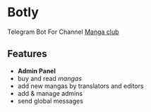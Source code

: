 # Botly

Telegram Bot For Channel [Manga club](https://t.me/mangaclub12)

## Features

- **Admin Panel**
- buy and read _mangas_
- add new mangas by translators and editors
- add & manage admins
- send global messages
